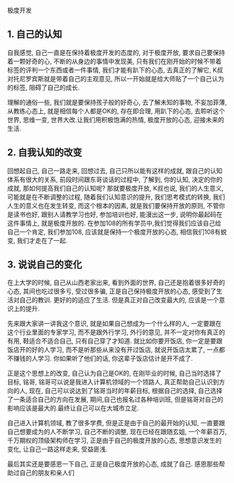 

极度开发

## 1. 自己的认知

自我感觉, 自己一直是在保持着极度开发的态度的, 对于极度开放, 要求自己要保持着一颗好奇的心, 不断的从身边的事情中发现美, 只有我们在刚开始的时候不带着标签的评判一个东西或者一件事情, 我们才能有趴下的心态, 去真正的了解它, K叔对托尼罗宾斯就是带着自己的主观意见, 所以一开始就是给大师贴了一个自己认为的标签, 阻碍了自己的成长. 

理解的通俗一些, 我们就是要保持孩子般的好奇心, 去了解未知的事物, 不妄加菲薄, 从教练心态上, 就是相信每个人都是OK的, 存在即合理, 用趴下的心态, 去聆听这个世界, 思维一变, 世界大改.让我们用积极饱满的热情, 极度开放的心态, 迎接未来的生活.

## 2. 自我认知的改变

回想起自己, 自己一路走来, 回想过去, 自己只所以能有这样的成就, 跟自己的认知体系有很大的关系, 前段时间跟东哥谈话的过程中, 了解到, 你的认知, 决定的你的成就, 那如何提高我们自己的认知呢? 那就要极度开放, K叔也说, 我们的人生意义, 可能就是在不断调整的过程, 随着我们认知意识的提升, 我们思考模式的转换, 我们人生的意义也在发生转变, 而这个根本的因素, 就是我们要保持开放的原则, 不管你是读书也好, 跟别人请教学习也好, 参加培训也好, 能漫出这一步, 说明你最起码在这件事情上, 就是极度开放的. 在参加108的所有学员中,我们觉得我们应该自己给自己一个肯定, 我们参加108, 应该就是保持一个极度开放的心态, 相信我们108有蜕变, 我们才走在了一起.

## 3. 说说自己的变化

在上大学的时候, 自己从山西老家出来, 看到外面的世界, 自己还是抱着很多好奇的心态, 其间也吃过很多亏, 受过很多骗, 正是自己保持极度开放的心态, 感受到了生活对自己的教训. 更好的的适应了生活. 但是真正对自己改变最大的, 应该是一个意识上的提升.

先来跟大家讲一讲我这个意识, 就是如果自己想成为一个什么样的人, 一定要跟在这个行业里面的专家学习, 而不是跟外行学习, 外行的意见, 并不一定对你有真正的有用, 鞋适合不适合自己, 只有自己穿了才知道. 就比如你要开饭店, 你一定是要跟饭店开的好的人学习, 而不是听那些从来没有开过饭店, 就说开饭店太累了, 一点都不赚钱的人学习. 你如果听了他们的话, 你这辈子饭店估计是开不成了.

正是这个思想上的改变, 自己认为自己是OK的, 在刚毕业的时候, 自己当时选择了目标, 铭哥, 铭哥可以说是我进入计算机领域的一个领路人, 真正帮助自己认识到方向的人, 现在, 自己可以说达到了铭哥当时的年薪目标, 根据自己的选择, 自己选择了一条适合自己的方向在发展, 期间,自己也报名过各种培训班, 但是铭哥对自己的影响应该是最大的.最终让自己可以在大城市立足.

自己进入计算机领域, 教了很多学费, 但是正是由于自己的最开始的认知, 一直要跟自己想要成为的人不断学习, 自己不断的调整, 现在已经在跟随玄姐, 一个年薪百万, 千万期权的顶级架构师在学习, 正是由于自己的极度开放的心态, 思想意识发生的变化, 让自己一路这样走来, 受益匪浅.

最后其实还是要感恩一下自己, 正是自己极度开放的心态, 成就了自己. 感恩那些帮助过自己的朋友和亲人们